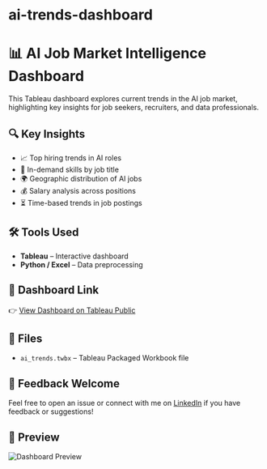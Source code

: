 # ai-trends-dashboard
# 📊 AI Job Market Intelligence Dashboard

This Tableau dashboard explores current trends in the AI job market, highlighting key insights for job seekers, recruiters, and data professionals.

## 🔍 Key Insights
- 📈 Top hiring trends in AI roles
- 💼 In-demand skills by job title
- 🌍 Geographic distribution of AI jobs
- 💰 Salary analysis across positions
- ⏳ Time-based trends in job postings

## 🛠️ Tools Used
- **Tableau** – Interactive dashboard
- **Python / Excel** – Data preprocessing

## 🔗 Dashboard Link  
👉 [View Dashboard on Tableau Public](https://public.tableau.com/app/profile/ashwini.tadkale8520/viz/aitrends/Dashboard1?publish=yes)

## 📁 Files
- `ai_trends.twbx` – Tableau Packaged Workbook file

## 📣 Feedback Welcome
Feel free to open an issue or connect with me on [LinkedIn](https://www.linkedin.com/in/ashwini-tadkale/) if you have feedback or suggestions!

## 📌 Preview  
![Dashboard Preview](preview-image.png)
